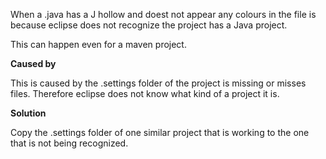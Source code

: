 When a .java has a J  hollow and doest not appear any colours in the file is because eclipse does not recognize the  project has a Java project.

This can happen even for a maven project.

**Caused by**

This is caused by the .settings folder of the project is missing or misses files. Therefore eclipse does not know what kind of a project it is.


**Solution**

Copy the .settings folder of one similar project that is working to the one that is not being recognized.
